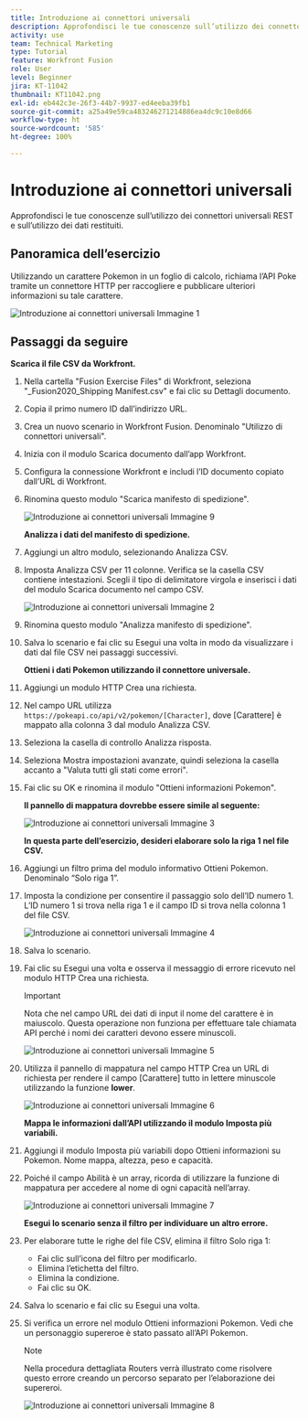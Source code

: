 ```yaml
---
title: Introduzione ai connettori universali
description: Approfondisci le tue conoscenze sull’utilizzo dei connettori universali REST e sull’utilizzo dei dati restituiti.
activity: use
team: Technical Marketing
type: Tutorial
feature: Workfront Fusion
role: User
level: Beginner
jira: KT-11042
thumbnail: KT11042.png
exl-id: eb442c3e-26f3-44b7-9937-ed4eeba39fb1
source-git-commit: a25a49e59ca483246271214886ea4dc9c10e8d66
workflow-type: ht
source-wordcount: '585'
ht-degree: 100%

---
```


# Introduzione ai connettori universali

Approfondisci le tue conoscenze sull’utilizzo dei connettori universali REST e sull’utilizzo dei dati restituiti.

## Panoramica dell’esercizio

Utilizzando un carattere Pokemon in un foglio di calcolo, richiama l’API Poke tramite un connettore HTTP per raccogliere e pubblicare ulteriori informazioni su tale carattere.

![Introduzione ai connettori universali Immagine 1](../12-exercises/assets/introduction-to-universal-connectors-walkthrough-1.png)

## Passaggi da seguire

**Scarica il file CSV da Workfront.**

1. Nella cartella &quot;Fusion Exercise Files&quot; di Workfront, seleziona &quot;_Fusion2020_Shipping Manifest.csv&quot; e fai clic su Dettagli documento.
1. Copia il primo numero ID dall’indirizzo URL.
1. Crea un nuovo scenario in Workfront Fusion. Denominalo &quot;Utilizzo di connettori universali&quot;.
1. Inizia con il modulo Scarica documento dall’app Workfront.
1. Configura la connessione Workfront e includi l’ID documento copiato dall’URL di Workfront.
1. Rinomina questo modulo &quot;Scarica manifesto di spedizione&quot;.

   ![Introduzione ai connettori universali Immagine 9](../12-exercises/assets/introduction-to-universal-connectors-walkthrough-9.png)

   **Analizza i dati del manifesto di spedizione.**

1. Aggiungi un altro modulo, selezionando Analizza CSV.
1. Imposta Analizza CSV per 11 colonne. Verifica se la casella CSV contiene intestazioni. Scegli il tipo di delimitatore virgola e inserisci i dati del modulo Scarica documento nel campo CSV.

   ![Introduzione ai connettori universali Immagine 2](../12-exercises/assets/introduction-to-universal-connectors-walkthrough-2.png)

1. Rinomina questo modulo &quot;Analizza manifesto di spedizione&quot;.
1. Salva lo scenario e fai clic su Esegui una volta in modo da visualizzare i dati dal file CSV nei passaggi successivi.

   **Ottieni i dati Pokemon utilizzando il connettore universale.**

1. Aggiungi un modulo HTTP Crea una richiesta.
1. Nel campo URL utilizza `https://pokeapi.co/api/v2/pokemon/[Character]`, dove [Carattere] è mappato alla colonna 3 dal modulo Analizza CSV.
1. Seleziona la casella di controllo Analizza risposta.
1. Seleziona Mostra impostazioni avanzate, quindi seleziona la casella accanto a &quot;Valuta tutti gli stati come errori&quot;.
1. Fai clic su OK e rinomina il modulo &quot;Ottieni informazioni Pokemon&quot;.

   **Il pannello di mappatura dovrebbe essere simile al seguente:**

   ![Introduzione ai connettori universali Immagine 3](../12-exercises/assets/introduction-to-universal-connectors-walkthrough-3.png)

   **In questa parte dell’esercizio, desideri elaborare solo la riga 1 nel file CSV.**

1. Aggiungi un filtro prima del modulo informativo Ottieni Pokemon. Denominalo “Solo riga 1”.
1. Imposta la condizione per consentire il passaggio solo dell’ID numero 1. L’ID numero 1 si trova nella riga 1 e il campo ID si trova nella colonna 1 del file CSV.

   ![Introduzione ai connettori universali Immagine 4](../12-exercises/assets/introduction-to-universal-connectors-walkthrough-4.png)

1. Salva lo scenario.
1. Fai clic su Esegui una volta e osserva il messaggio di errore ricevuto nel modulo HTTP Crea una richiesta.

   >[!IMPORTANT]
   >
   >Nota che nel campo URL dei dati di input il nome del carattere è in maiuscolo. Questa operazione non funziona per effettuare tale chiamata API perché i nomi dei caratteri devono essere minuscoli.

   ![Introduzione ai connettori universali Immagine 5](../12-exercises/assets/introduction-to-universal-connectors-walkthrough-5.png)

1. Utilizza il pannello di mappatura nel campo HTTP Crea un URL di richiesta per rendere il campo [Carattere] tutto in lettere minuscole utilizzando la funzione **lower**.

   ![Introduzione ai connettori universali Immagine 6](../12-exercises/assets/introduction-to-universal-connectors-walkthrough-6.png)

   **Mappa le informazioni dall’API utilizzando il modulo Imposta più variabili.**

1. Aggiungi il modulo Imposta più variabili dopo Ottieni informazioni su Pokemon. Nome mappa, altezza, peso e capacità.
1. Poiché il campo Abilità è un array, ricorda di utilizzare la funzione di mappatura per accedere al nome di ogni capacità nell’array.

   ![Introduzione ai connettori universali Immagine 7](../12-exercises/assets/introduction-to-universal-connectors-walkthrough-7.png)

   **Esegui lo scenario senza il filtro per individuare un altro errore.**

1. Per elaborare tutte le righe del file CSV, elimina il filtro Solo riga 1:

   + Fai clic sull’icona del filtro per modificarlo.
   + Elimina l’etichetta del filtro.
   + Elimina la condizione.
   + Fai clic su OK.

1. Salva lo scenario e fai clic su Esegui una volta.
1. Si verifica un errore nel modulo Ottieni informazioni Pokemon. Vedi che un personaggio supereroe è stato passato all’API Pokemon.

   >[!NOTE]
   >
   >Nella procedura dettagliata Routers verrà illustrato come risolvere questo errore creando un percorso separato per l’elaborazione dei supereroi.

   ![Introduzione ai connettori universali Immagine 8](../12-exercises/assets/introduction-to-universal-connectors-walkthrough-8.png)
